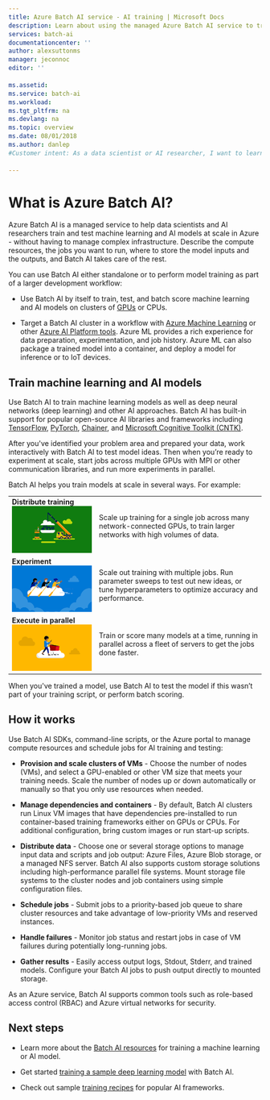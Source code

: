 ```yaml
---
title: Azure Batch AI service - AI training | Microsoft Docs
description: Learn about using the managed Azure Batch AI service to train artificial intelligence (AI) and other machine learning models on clusters of GPUs and CPUs. 
services: batch-ai
documentationcenter: ''
author: alexsuttonms
manager: jeconnoc
editor: ''

ms.assetid: 
ms.service: batch-ai
ms.workload: 
ms.tgt_pltfrm: na
ms.devlang: na
ms.topic: overview
ms.date: 08/01/2018
ms.author: danlep
#Customer intent: As a data scientist or AI researcher, I want to learn about Batch AI so that I can decide whether to try using it to train my machine learning or AI models in Azure.

---
```

# What is Azure Batch AI?

Azure Batch AI is a managed service to help data scientists and AI researchers train and test machine learning and AI models at scale in Azure - without having to manage complex infrastructure. Describe the compute resources, the jobs you want to run, where to store the model inputs and the outputs, and Batch AI takes care of the rest.

You can use Batch AI either standalone or to perform model training as part of a larger development workflow:

* Use Batch AI by itself to train, test, and batch score machine learning and AI models on clusters of [GPUs](../virtual-machines/linux/sizes-gpu.md) or CPUs. 

* Target a Batch AI cluster in a workflow with [Azure Machine Learning](../machine-learning/service/overview-what-is-azure-ml.md) or other [Azure AI Platform tools](https://azure.microsoft.com/overview/ai-platform/). Azure ML provides a rich experience for data preparation, experimentation, and job history. Azure ML can also package a trained model into a container, and deploy a model for inference or to IoT devices.  

## Train machine learning and AI models

Use Batch AI to train machine learning models as well as deep neural networks (deep learning) and other AI approaches. Batch AI has built-in support for popular open-source AI libraries and frameworks including [TensorFlow](https://github.com/tensorflow/tensorflow), [PyTorch](https://github.com/pytorch/pytorch), [Chainer](https://github.com/chainer/chainer), and [Microsoft Cognitive Toolkit (CNTK)](https://github.com/Microsoft/CNTK).

After you've identified your problem area and prepared your data, work interactively with Batch AI to test model ideas. Then when you’re ready to experiment at scale, start jobs across multiple GPUs with MPI or other communication libraries, and run more experiments in parallel.

Batch AI helps you train models at scale in several ways. For example: 

|  |  |
|---------|---------|
| **Distribute training**<br/>![Distributed training](./media/overview/distributed-training.png)  | Scale up training for a single job across many network-connected GPUs, to train larger networks with high volumes of data.|
| **Experiment**<br/>![Experimentation](./media/overview/experimentation.png) | Scale out training with multiple jobs. Run parameter sweeps to test out new ideas, or tune hyperparameters to optimize accuracy and performance. |
| **Execute in parallel**![Parallel execution](./media/overview/parallel-execution.png) | Train or score many models at a time, running in parallel across a fleet of servers to get the jobs done faster.|

When you've trained a model, use Batch AI to test the model if this wasn’t part of your training script, or perform batch scoring.

## How it works

Use Batch AI SDKs, command-line scripts, or the Azure portal to manage compute resources and schedule jobs for AI training and testing: 

* **Provision and scale clusters of VMs** - Choose the number of nodes (VMs), and select a GPU-enabled or other VM size that meets your training needs. Scale the number of nodes up or down automatically or manually so that you only use resources when needed. 

* **Manage dependencies and containers** - By default, Batch AI clusters run Linux VM images that have dependencies pre-installed to run container-based training frameworks either on GPUs or CPUs. For additional configuration, bring custom images or run start-up scripts.

* **Distribute data** - Choose one or several storage options to manage input data and scripts and job output: Azure Files, Azure Blob storage, or a managed NFS server. Batch AI also supports custom storage solutions including high-performance parallel file systems. Mount storage file systems to the cluster nodes and job containers using simple configuration files.

* **Schedule jobs** - Submit jobs to a priority-based job queue to share cluster resources and take advantage of low-priority VMs and reserved instances.

* **Handle failures** - Monitor job status and restart jobs in case of VM failures during potentially long-running jobs.

* **Gather results** - Easily access output logs, Stdout, Stderr, and trained models. Configure your Batch AI jobs to push output directly to mounted storage.

As an Azure service, Batch AI supports common tools such as role-based access control (RBAC) and Azure virtual networks for security.  

## Next steps

* Learn more about the [Batch AI resources](resource-concepts.md) for training a machine learning or AI model.

* Get started [training a sample deep learning model](quickstart-tensorflow-training-cli.md) with Batch AI.

* Check out sample [training recipes](https://github.com/Azure/BatchAI/blob/master/recipes) for popular AI frameworks.
